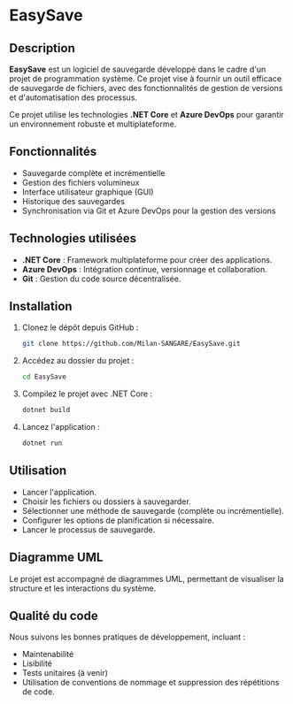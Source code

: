 # EasySave

## Description
**EasySave** est un logiciel de sauvegarde développé dans le cadre d'un projet de programmation système. Ce projet vise à fournir un outil efficace de sauvegarde de fichiers, avec des fonctionnalités de gestion de versions et d'automatisation des processus.

Ce projet utilise les technologies **.NET Core** et **Azure DevOps** pour garantir un environnement robuste et multiplateforme.

## Fonctionnalités
- Sauvegarde complète et incrémentielle
- Gestion des fichiers volumineux
- Interface utilisateur graphique (GUI)
- Historique des sauvegardes
- Synchronisation via Git et Azure DevOps pour la gestion des versions

## Technologies utilisées
- **.NET Core** : Framework multiplateforme pour créer des applications.
- **Azure DevOps** : Intégration continue, versionnage et collaboration.
- **Git** : Gestion du code source décentralisée.

## Installation
1. Clonez le dépôt depuis GitHub :
   ```bash
   git clone https://github.com/Milan-SANGARE/EasySave.git
2. Accédez au dossier du projet :
    ```bash
    cd EasySave
3. Compilez le projet avec .NET Core :
    ```bash
    dotnet build
4. Lancez l'application :
    ```bash
    dotnet run
## Utilisation
- Lancer l'application.
- Choisir les fichiers ou dossiers à sauvegarder.
- Sélectionner une méthode de sauvegarde (complète ou incrémentielle).
- Configurer les options de planification si nécessaire.
- Lancer le processus de sauvegarde.

## Diagramme UML
Le projet est accompagné de diagrammes UML, permettant de visualiser la structure et les interactions du système.

## Qualité du code
Nous suivons les bonnes pratiques de développement, incluant :

- Maintenabilité
- Lisibilité
- Tests unitaires (à venir)
- Utilisation de conventions de nommage et suppression des répétitions de code.
